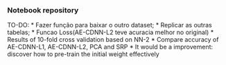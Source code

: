 ### Notebook repository

TO-DO:
    * Fazer função para baixar o outro dataset;
    * Replicar as outras tabelas;
    * Funcao Loss(AE-CDNN-L2 teve acuracia melhor no original)
    * Results of 10-fold cross validation based on NN-2
    * Compare accuracy of AE-CDNN-L1, AE-CDNN-L2, PCA and SRP
    * It would be a improvement: discover how to pre-train the initial
weight effectively
    
